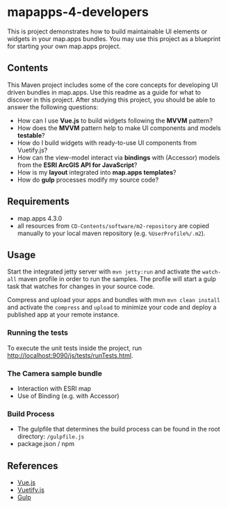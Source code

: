 # mapapps-4-developers

This is project demonstrates how to build maintainable UI elements or widgets in your map.apps bundles. You may use this project as a blueprint for starting your own map.apps project.

## Contents

This Maven project includes some of the core concepts for developing UI driven bundles in map.apps. Use this readme as a guide for what to discover in this project. After studying this project, you should be able to answer the following questions:

* How can I use **Vue.js** to build widgets following the **MVVM** pattern?
* How does the **MVVM** pattern help to make UI components and models **testable**?
* How do I build widgets with ready-to-use UI components from Vuetify.js?
* How can the view-model interact via **bindings** with (Accessor) models from the **ESRI ArcGIS API for JavaScript**?
* How is my **layout** integrated into **map.apps templates**?
* How do **gulp** processes modify my source code?

## Requirements

* map.apps 4.3.0
* all resources from `CD-Contents/software/m2-repository` are copied manually to your local maven repository (e.g. `%UserProfile%/.m2`).

## Usage

Start the integrated jetty server with `mvn jetty:run` and activate the `watch-all` maven profile in order to run the samples.
The profile will start a gulp task that watches for changes in your source code.

Compress and upload your apps and bundles with mvn `mvn clean install` and activate the `compress` and `upload` to minimize your code and deploy a published app at your remote instance.

### Running the tests

To execute the unit tests inside the project, run [http://localhost:9090/js/tests/runTests.html](http://localhost:9090/js/tests/runTests.html).

### The Camera sample bundle

* Interaction with ESRI map
* Use of Binding (e.g. with Accessor)

### Build Process

* The gulpfile that determines the build process can be found in the root directory: `/gulpfile.js`
* package.json / npm

## References

* [Vue.js](https://vuejs.org)
* [Vuetify.js](https://vuetifyjs.com)
* [Gulp](http://gulpjs.com)